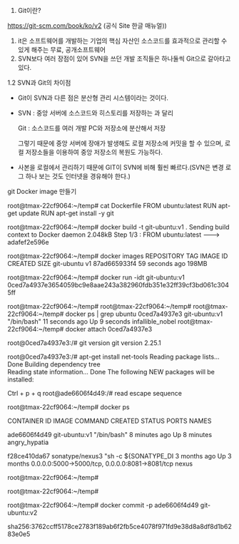 



1. Git이란? 

https://git-scm.com/book/ko/v2 (공식 Site 한글 매뉴얼))

1. it은 소프트웨어를 개발하는 기업의 핵심 자산인 소스코드를 효과적으로 관리할 수 있게 해주는 무료, 공개소프트웨어
2. SVN보다 여러 장점이 있어 SVN을 쓰던 개발 조직들은 하나둘씩 Git으로 갈아타고 있다.



1.2 SVN과 Git의 차이점

 - Git이 SVN과 다른 점은 분산형 관리 시스템이라는 것이다.

 - SVN : 중앙 서버에 소스코드와 히스토리를 저장하는 과 달리

   Git :  소스코드를 여러 개발 PC와 저장소에 분산해서 저장

   그렇기 때문에 중앙 서버에 장애가 발생해도 로컬 저장소에 커밋을 할 수 있으며, 로컬 저장소들을 이용하여 중앙 저장소의 복원도 가능하다.

 - 사본을 로컬에서 관리하기 때문에 GIT이 SVN에 비해 훨씬 빠르다.(SVN은 변경 로그 하나 보는 것도 인터넷을 경유해야 한다.)
 




git Docker image 만들기

root@tmax-22cf9064:~/temp# cat Dockerfile
FROM ubuntu:latest 
RUN apt-get update
RUN apt-get install -y git

root@tmax-22cf9064:~/temp# docker build -t git-ubuntu:v1 .
Sending build context to Docker daemon  2.048kB
Step 1/3 : FROM ubuntu:latest
 ---> adafef2e596e
 
 root@tmax-22cf9064:~/temp# docker images
REPOSITORY                    TAG                 IMAGE ID            CREATED             SIZE
git-ubuntu                    v1                  87ad665933f4        59 seconds ago      198MB

root@tmax-22cf9064:~/temp# docker run -idt git-ubuntu:v1
0ced7a4937e3654059bc9e8aae243a382960fdb351e32ff39cf3bd061c3045ff

root@tmax-22cf9064:~/temp# 
root@tmax-22cf9064:~/temp# 
root@tmax-22cf9064:~/temp# docker ps | grep ubuntu
0ced7a4937e3        git-ubuntu:v1       "/bin/bash"              11 seconds ago      Up 9 seconds                                                         infallible_nobel
root@tmax-22cf9064:~/temp# docker attach 0ced7a4937e3

root@0ced7a4937e3:/# git version
git version 2.25.1


root@0ced7a4937e3:/# apt-get install net-tools
Reading package lists... Done
Building dependency tree       
Reading state information... Done
The following NEW packages will be installed:

Ctrl + p + q 
root@ade6606f4d49:/# read escape sequence

root@tmax-22cf9064:~/temp# docker ps

CONTAINER ID        IMAGE               COMMAND                  CREATED             STATUS              PORTS                                            NAMES

ade6606f4d49        git-ubuntu:v1       "/bin/bash"              8 minutes ago       Up 8 minutes                                                         angry_hypatia

f28ce410da67        sonatype/nexus3     "sh -c ${SONATYPE_DI   3 months ago        Up 3 months         0.0.0.0:5000->5000/tcp, 0.0.0.0:8081->8081/tcp   nexus

root@tmax-22cf9064:~/temp# 

root@tmax-22cf9064:~/temp# 

root@tmax-22cf9064:~/temp# docker commit -p ade6606f4d49 git-ubuntu:v2

sha256:3762ccff5178ce2783f189ab6f2fb5ce4078f971fd9e38d8a8df8d1b6283e0e5



